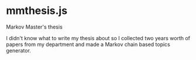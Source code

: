 # mmthesis.js
Markov Master's thesis 

I didn't know what to write my thesis about so I collected two years worth of papers from my department and made a Markov chain based topics generator.
